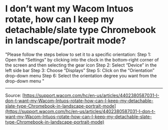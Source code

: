 # I don’t want my Wacom Intuos rotate, how can I keep my detachable/slate type Chromebook in landscape/portrait mode?

"Please follow the steps below to set it to a specific orientation:
Step 1: Open the “Settings” by clicking into the clock in the bottom-right corner of the screen and then selecting the gear icon 
Step 2: Select “Device” in the left side bar
Step 3: Choose “Displays”
Step 5: Click on the “Orientation” drop-down menu 
Step 6: Select the orientation degree you want from the drop-down menu "

---
Source: [https://support.wacom.com/hc/en-us/articles/4402380587031-I-don-t-want-my-Wacom-Intuos-rotate-how-can-I-keep-my-detachable-slate-type-Chromebook-in-landscape-portrait-mode](https://support.wacom.com/hc/en-us/articles/4402380587031-I-don-t-want-my-Wacom-Intuos-rotate-how-can-I-keep-my-detachable-slate-type-Chromebook-in-landscape-portrait-mode)

